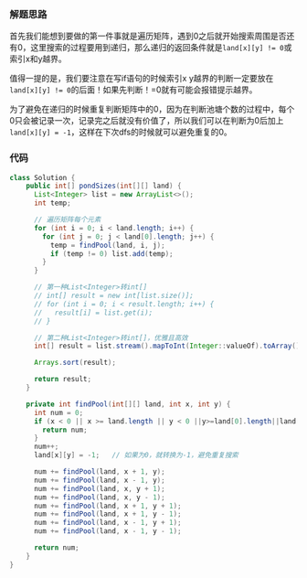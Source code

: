 ### 解题思路
首先我们能想到要做的第一件事就是遍历矩阵，遇到0之后就开始搜索周围是否还有0，这里搜索的过程要用到递归，那么递归的返回条件就是`land[x][y] != 0`或索引x和y越界。

值得一提的是，我们要注意在写if语句的时候索引x y越界的判断一定要放在`land[x][y] != 0`的后面！如果先判断！=0就有可能会报错提示越界。

为了避免在递归的时候重复判断矩阵中的0，因为在判断池塘个数的过程中，每个0只会被记录一次，记录完之后就没有价值了，所以我们可以在判断为0后加上`land[x][y] = -1`，这样在下次dfs的时候就可以避免重复的0。


### 代码

```java
class Solution {
    public int[] pondSizes(int[][] land) {
      List<Integer> list = new ArrayList<>();
      int temp;

      // 遍历矩阵每个元素
      for (int i = 0; i < land.length; i++) {
        for (int j = 0; j < land[0].length; j++) {
          temp = findPool(land, i, j);
          if (temp != 0) list.add(temp);
        }
      }

      // 第一种List<Integer>转int[]
      // int[] result = new int[list.size()];
      // for (int i = 0; i < result.length; i++) {
      //   result[i] = list.get(i);
      // }

      // 第二种List<Integer>转int[]，优雅且高效
      int[] result = list.stream().mapToInt(Integer::valueOf).toArray();

      Arrays.sort(result);

      return result;
    }

    private int findPool(int[][] land, int x, int y) {
      int num = 0;
      if (x < 0 || x >= land.length || y < 0 ||y>=land[0].length||land[x][y]!=0) {
        return num;
      }
      num++;
      land[x][y] = -1;   // 如果为0，就转换为-1，避免重复搜索

      num += findPool(land, x + 1, y);
      num += findPool(land, x - 1, y);
      num += findPool(land, x, y + 1);
      num += findPool(land, x, y - 1);
      num += findPool(land, x + 1, y + 1);
      num += findPool(land, x + 1, y - 1);
      num += findPool(land, x - 1, y + 1);
      num += findPool(land, x - 1, y - 1);

      return num;
    }
}
```